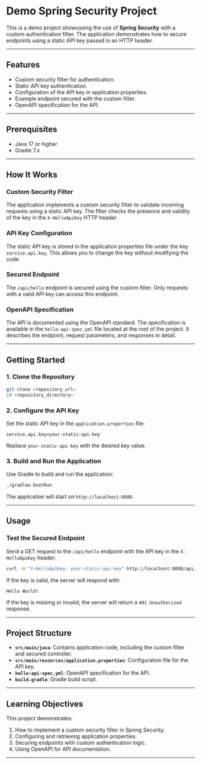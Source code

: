 # Demo Spring Security Project

This is a demo project showcasing the use of **Spring Security** with a custom authentication filter. The application demonstrates how to secure endpoints using a static API key passed in an HTTP header.

---

## Features
- Custom security filter for authentication.
- Static API key authentication.
- Configuration of the API key in application properties.
- Example endpoint secured with the custom filter.
- OpenAPI specification for the API.

---

## Prerequisites

- Java 17 or higher
- Gradle 7.x

---

## How It Works

### Custom Security Filter
The application implements a custom security filter to validate incoming requests using a static API key. The filter checks the presence and validity of the key in the `X-HelloApiKey` HTTP header.

### API Key Configuration
The static API key is stored in the application properties file under the key `service.api.key`. This allows you to change the key without modifying the code.

### Secured Endpoint
The `/api/hello` endpoint is secured using the custom filter. Only requests with a valid API key can access this endpoint.

### OpenAPI Specification
The API is documented using the OpenAPI standard. The specification is available in the `hello-api-spec.yml` file located at the root of the project. It describes the endpoint, request parameters, and responses in detail.

---

## Getting Started

### 1. Clone the Repository
```bash
git clone <repository_url>
cd <repository_directory>
```

### 2. Configure the API Key

Set the static API key in the `application.properties` file:

```properties
service.api.key=your-static-api-key
```

Replace `your-static-api-key` with the desired key value.

### 3. Build and Run the Application

Use Gradle to build and run the application:

```bash
./gradlew bootRun
```

The application will start on `http://localhost:8080`.

---

## Usage

### Test the Secured Endpoint
Send a GET request to the `/api/hello` endpoint with the API key in the `X-HelloApiKey` header:

```bash
curl -H "X-HelloApiKey: your-static-api-key" http://localhost:8080/api/hello
```

If the key is valid, the server will respond with:

```
Hello World!
```

If the key is missing or invalid, the server will return a `401 Unauthorized` response.

---

## Project Structure

- **`src/main/java`**: Contains application code, including the custom filter and secured controller.
- **`src/main/resources/application.properties`**: Configuration file for the API key.
- **`hello-api-spec.yml`**: OpenAPI specification for the API.
- **`build.gradle`**: Gradle build script.

---

## Learning Objectives
This project demonstrates:

1. How to implement a custom security filter in Spring Security.
2. Configuring and retrieving application properties.
3. Securing endpoints with custom authentication logic.
4. Using OpenAPI for API documentation.

---
